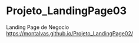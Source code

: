 # Projeto_LandingPage03
 Landing Page de Negocio
 https://montalvas.github.io/Projeto_LandingPage02/
